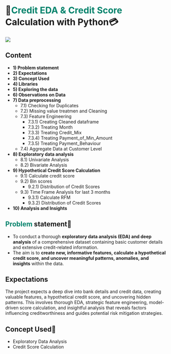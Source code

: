 # **📃<font color=#00836c>Credit EDA & Credit Score</font> Calculation with Python💳**</font>

<img src="https://cm-cdn.creditmantri.com/community/article/how-to-get-a-loan-with-a-low-credit-score.jpg">

## **Content**

- **1) Problem statement**
- **2) Expectations**
- **3) Concept Used**
- **4) Libraries**
- **5) Exploring the data**
- **6) Observations on Data**
- **7) Data preprocessing**
    - 7.1) Checking for Duplicates
    - 7.2) Missing value treatmen and Cleaning
    - 7.3) Feature Engineering
        - 7.3.1) Creating Cleaned dataframe
        - 7.3.2) Treating Month
        - 7.3.3) Treating Credit_Mix
        - 7.3.4) Treating Payment_of_Min_Amount
        - 7.3.5) Treating Payment_Behaviour
    - 7.4) Aggregate Data at Customer Level
- **8) Exploratory data analysis**
    - 8.1) Univariate Analysis
    - 8.2) Bivariate Analysis
- **9) Hypothetical Credit Score Calculation**
    - 9.1) Calculate credit score
    - 9.2) Bin scores
        - 9.2.1) Distribution of Credit Scores
    - 9.3) Time Frame Analysis for last 3 months
        - 9.3.1) Calculate RFM
        - 9.3.2) Distribution of Credit Scores
- **10) Analysis and Insights**  

## **<font color=#00836c>Problem</font> statement👀**

- To conduct a thorough **exploratory data analysis (EDA) and deep analysis** of a comprehensive dataset containing basic customer details and extensive credit-related information.
- The aim is to **create new, informative features, calculate a hypothetical credit score, and uncover meaningful patterns, anomalies, and insights** within the data.

## **Expectations**

The project expects a deep dive into bank details and credit data, creating valuable features, a hypothetical credit score, and uncovering hidden patterns. This involves thorough EDA, strategic feature engineering, model-driven score calculation, and insightful analysis that reveals factors influencing creditworthiness and guides potential risk mitigation strategies.

## **Concept Used📑**
- Exploratory Data Analysis
- Credit Score Calculation
